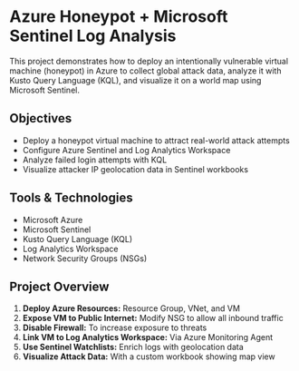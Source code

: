 # Azure Honeypot + Microsoft Sentinel Log Analysis

This project demonstrates how to deploy an intentionally vulnerable virtual machine (honeypot) in Azure to collect global attack data, analyze it with Kusto Query Language (KQL), and visualize it on a world map using Microsoft Sentinel.

## Objectives

- Deploy a honeypot virtual machine to attract real-world attack attempts
- Configure Azure Sentinel and Log Analytics Workspace
- Analyze failed login attempts with KQL
- Visualize attacker IP geolocation data in Sentinel workbooks

## Tools & Technologies

- Microsoft Azure
- Microsoft Sentinel
- Kusto Query Language (KQL)
- Log Analytics Workspace
- Network Security Groups (NSGs)

## Project Overview

1. **Deploy Azure Resources:** Resource Group, VNet, and VM
2. **Expose VM to Public Internet:** Modify NSG to allow all inbound traffic
3. **Disable Firewall:** To increase exposure to threats
4. **Link VM to Log Analytics Workspace:** Via Azure Monitoring Agent
5. **Use Sentinel Watchlists:** Enrich logs with geolocation data
6. **Visualize Attack Data:** With a custom workbook showing map view
